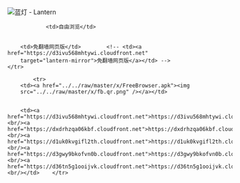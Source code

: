

<img src="../../raw/master/x/8e0a2b81.c82003be.LanternYellow2.png" alt="蓝灯 - Lantern"/>
<table>
    <tr>
                
                <td>自由浏览</td>
        
        
        <td>免翻墙网页版</td>        <!-- <td><a href="https://d3ivu568mhtywi.cloudfront.net"
        target="lantern-mirror">免翻墙网页版</a></td> -->
    </tr>
    
            <tr>
        <td><a href="../../raw/master/x/FreeBrowser.apk"><img
        src="../../raw/master/x/fb.qr.png" /></a></td>

        
        <td><a href="https://d3ivu568mhtywi.cloudfront.net">https://d3ivu568mhtywi.cloudfront.net</a><br/><a href="https://dxdrhzqa06kbf.cloudfront.net">https://dxdrhzqa06kbf.cloudfront.net</a><br/><a href="https://d1uk0kvgifl2th.cloudfront.net">https://d1uk0kvgifl2th.cloudfront.net</a><br/><a href="https://d3gwy9bkofvn0b.cloudfront.net">https://d3gwy9bkofvn0b.cloudfront.net</a><br/><a href="https://d36tn5g1ooijvk.cloudfront.net">https://d36tn5g1ooijvk.cloudfront.net</a><br/></td>    </tr>
</table>
